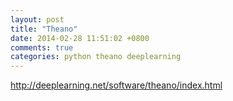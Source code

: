 ```yaml
---
layout: post
title: "Theano"
date: 2014-02-28 11:51:02 +0800
comments: true
categories: python theano deeplearning
---
```

http://deeplearning.net/software/theano/index.html